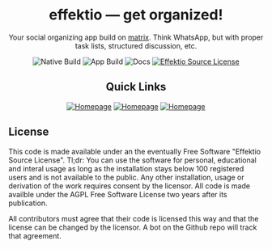 
<div align='center'>

# effektio — get organized!

Your social organizing app build on [matrix](https://matrix.org).
Think WhatsApp, but with proper task lists, structured discussion, etc. 

![Native Build](https://img.shields.io/github/workflow/status/effektio/effektio/Native?label=Rust%20Build&style=for-the-badge) ![App Build](https://img.shields.io/github/workflow/status/effektio/effektio/App?label=App%20Build&style=for-the-badge)  ![Docs](https://img.shields.io/github/workflow/status/effektio/effektio/Docs?label=Docs&style=for-the-badge) [![Effektio Source License](https://img.shields.io/badge/License-Effektio%20Source%20License-blue?style=for-the-badge)](./LICENSE.txt)

## Quick Links

[![Homepage ](https://img.shields.io/badge/HOMEPAGE-gray?style=for-the-badge)](https://effektio.org) 
[![Homepage ](https://img.shields.io/badge/DOCS-blue?style=for-the-badge)](https://docs.effektio.org)
[![Homepage ](https://img.shields.io/badge/CONTACT-yellow?style=for-the-badge)](mailto:contact@effektio.org)

</div>

## License

This code is made available under an the eventually Free Software "Effektio Source License". Tl;dr: You can use the software for personal, educational and interal usage as long as the installation stays below 100 registered users and is not available to the public. Any other installation, usage or derivation of the work requires consent by the licensor. All code is made availble under the AGPL Free Software License two years after its publication.

All contributors must agree that their code is licensed this way and that the license can be changed by the licensor. A bot on the Github repo will track that agreement.
